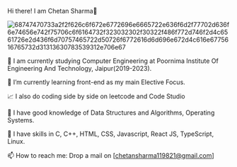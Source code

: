Hi there! I am Chetan Sharma👋


![68747470733a2f2f626c6f672e6772696e6665722e636f6d2f77702d636f6e74656e742f75706c6f6164732f323032302f30322f486f772d746f2d4c6561726e2d436f6d70757465722d50726f6772616d6d696e672d4c616e6775616765732d31313630783539312e706e67](https://user-images.githubusercontent.com/96348435/206961145-b8dfa58b-c23f-47d9-8861-aa546827f8c2.png)


📕 I am currently studying Computer Engineering at Poornima Institute Of Engineering And Technology, Jaipur(2019-2023).

🌱 I’m currently learning front-end as my main Elective Focus.

📈 I also do  coding side by side on leetcode and Code Studio

🧐 I have good knowledge of Data Structures and Algorithms, Operating Systems.

💯 I have skills in C, C++, HTML, CSS, Javascript, React JS, TypeScript, Linux.

📫 How to reach me: Drop a mail on [chetansharma119821@gmail.com]
